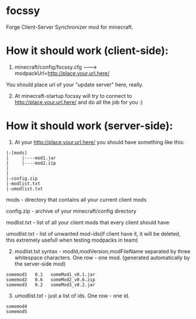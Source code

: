 focssy
======

Forge Client-Server Synchronizer mod for minecraft.

How it should work (client-side):
======
1) minecraft/config/focssy.cfg
---> modpackUrl=http://place.your.url.here/

You should place url of your "update server" here, really.

2) At minecraft-startup focssy will try to connect to http://place.your.url.here/ and do all the job for you :)


How it should work (server-side):
======
1) At your http://place.your.url.here/ you should have something like this:
```
|-[mods]
|     |----mod1.jar
|     |----mod2.zip
|
|
|-config.zip
|-modlist.txt
|-umodlist.txt

```
mods - directory that contains all your current client mods

config.zip - archive of your minecraft/config directory

modlist.txt - list of all your client mods that every client should have

umodlist.txt - list of unwanted mod-ids(if client have it, it will be deleted, this extremely usefull when testing modpacks in team)


2) modlist.txt syntax - modId,modVersion,modFileName separated by three whitespace characters. One row - one mod.
(generated automatically by the server-side mod)
```
somemod1   0.1   someMod1_v0.1.jar
somemod2   0.6   someMod2_v0.6.zip
somemod3   0.2   someMod3_v0.2.jar
```
3) umodlist.txt - just a list of ids. One row - one id.
```
somemod4
somemod5
